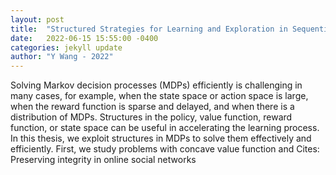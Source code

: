 ```yaml
---
layout: post
title:  "Structured Strategies for Learning and Exploration in Sequential Decision Making"
date:   2022-06-15 15:55:00 -0400
categories: jekyll update
author: "Y Wang - 2022"
---
```

Solving Markov decision processes (MDPs) efficiently is challenging in many cases, for example, when the state space or action space is large, when the reward function is sparse and delayed, and when there is a distribution of MDPs. Structures in the policy, value function, reward function, or state space can be useful in accelerating the learning process. In this thesis, we exploit structures in MDPs to solve them effectively and efficiently. First, we study problems with concave value function and 
Cites: Preserving integrity in online social networks